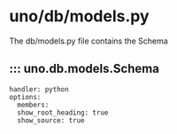 # uno/db/models.py

The db/models.py file contains the Schema

## ::: uno.db.models.Schema

    handler: python
    options:
      members:
      show_root_heading: true
      show_source: true
